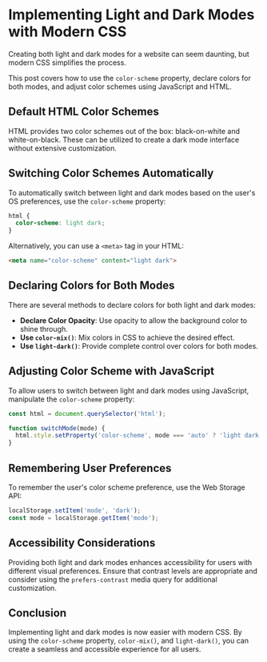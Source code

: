 # Implementing Light and Dark Modes with Modern CSS

Creating both light and dark modes for a website can seem daunting, but modern CSS simplifies the process.

This post covers how to use the `color-scheme` property, declare colors for both modes, and adjust color schemes using JavaScript and HTML.

## Default HTML Color Schemes

HTML provides two color schemes out of the box: black-on-white and white-on-black. These can be utilized to create a dark mode interface without extensive customization.

## Switching Color Schemes Automatically
To automatically switch between light and dark modes based on the user's OS preferences, use the `color-scheme` property:

```css
html {
  color-scheme: light dark;
}
```

Alternatively, you can use a `<meta>` tag in your HTML:

```html
<meta name="color-scheme" content="light dark">
```

## Declaring Colors for Both Modes

There are several methods to declare colors for both light and dark modes:

- **Declare Color Opacity**: Use opacity to allow the background color to shine through.
- **Use `color-mix()`**: Mix colors in CSS to achieve the desired effect.
- **Use `light-dark()`**: Provide complete control over colors for both modes.

## Adjusting Color Scheme with JavaScript

To allow users to switch between light and dark modes using JavaScript, manipulate the `color-scheme` property:

```javascript
const html = document.querySelector('html');

function switchMode(mode) {
  html.style.setProperty('color-scheme', mode === 'auto' ? 'light dark' : mode);
}
```

## Remembering User Preferences

To remember the user's color scheme preference, use the Web Storage API:

```javascript
localStorage.setItem('mode', 'dark');
const mode = localStorage.getItem('mode');
```

## Accessibility Considerations
Providing both light and dark modes enhances accessibility for users with different visual preferences. Ensure that contrast levels are appropriate and consider using the `prefers-contrast` media query for additional customization.

## Conclusion

Implementing light and dark modes is now easier with modern CSS. By using the `color-scheme` property, `color-mix()`, and `light-dark()`, you can create a seamless and accessible experience for all users.
